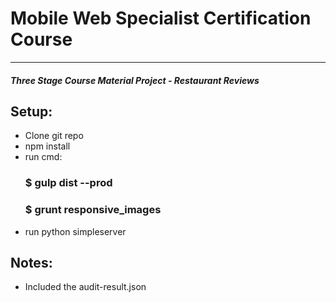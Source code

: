 # Mobile Web Specialist Certification Course
---
#### _Three Stage Course Material Project - Restaurant Reviews_

## Setup:

- Clone git repo
- npm install
- run cmd: 
   ### $ gulp dist --prod
   ### $ grunt responsive_images
- run python simpleserver

## Notes:
- Included the audit-result.json
